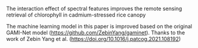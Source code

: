 The interaction effect of spectral features improves the remote sensing retrieval of chlorophyll in cadmium-stressed rice canopy

The machine learning model in this paper is improved based on the original GAMI-Net model (https://github.com/ZebinYang/gaminet).
Thanks to the work of Zebin Yang et al. (https://doi.org/10.1016/j.patcog.2021.108192)
